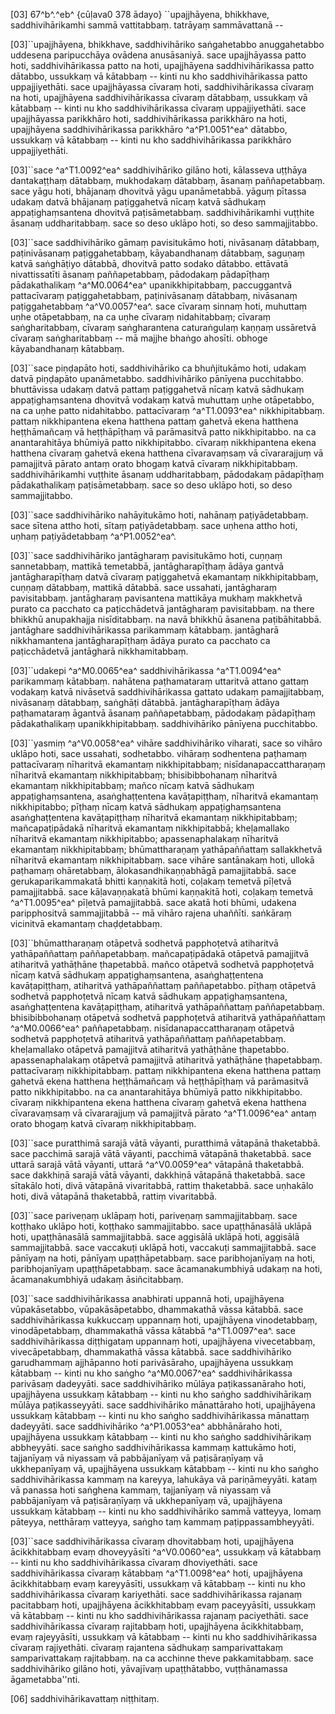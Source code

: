 [03] 67^b^.^eb^ {cūḷava0 378 ādayo} ``upajjhāyena, bhikkhave, saddhivihārikamhi sammā vattitabbaṃ. tatrāyaṃ sammāvattanā --

[03]``upajjhāyena, bhikkhave, saddhivihāriko saṅgahetabbo anuggahetabbo uddesena paripucchāya  ovādena anusāsaniyā. sace upajjhāyassa patto hoti, saddhivihārikassa patto  na hoti, upajjhāyena saddhivihārikassa patto dātabbo, ussukkaṃ vā kātabbaṃ --  kinti nu kho saddhivihārikassa patto uppajjiyethāti. sace upajjhāyassa cīvaraṃ  hoti, saddhivihārikassa cīvaraṃ na hoti, upajjhāyena saddhivihārikassa cīvaraṃ  dātabbaṃ, ussukkaṃ vā kātabbaṃ -- kinti nu kho saddhivihārikassa cīvaraṃ uppajjiyethāti.  sace upajjhāyassa parikkhāro hoti, saddhivihārikassa parikkhāro na hoti, upajjhāyena  saddhivihārikassa parikkhāro ^a^P1.0051^ea^ dātabbo, ussukkaṃ vā kātabbaṃ --  kinti nu kho saddhivihārikassa parikkhāro uppajjiyethāti.

[03]``sace ^a^T1.0092^ea^ saddhivihāriko gilāno hoti, kālasseva uṭṭhāya dantakaṭṭhaṃ dātabbaṃ, mukhodakaṃ  dātabbaṃ, āsanaṃ paññapetabbaṃ. sace yāgu hoti, bhājanaṃ dhovitvā yāgu upanāmetabbā.  yāguṃ pītassa udakaṃ datvā bhājanaṃ paṭiggahetvā nīcaṃ katvā sādhukaṃ appaṭighaṃsantena  dhovitvā paṭisāmetabbaṃ. saddhivihārikamhi vuṭṭhite āsanaṃ uddharitabbaṃ. sace so  deso uklāpo hoti, so deso sammajjitabbo.

[03]``sace saddhivihāriko gāmaṃ pavisitukāmo hoti, nivāsanaṃ dātabbaṃ, paṭinivāsanaṃ  paṭiggahetabbaṃ, kāyabandhanaṃ dātabbaṃ, saguṇaṃ katvā saṅghāṭiyo dātabbā, dhovitvā  patto sodako dātabbo. ettāvatā nivattissatīti āsanaṃ paññapetabbaṃ, pādodakaṃ  pādapīṭhaṃ pādakathalikaṃ ^a^M0.0064^ea^ upanikkhipitabbaṃ, paccuggantvā pattacīvaraṃ  paṭiggahetabbaṃ, paṭinivāsanaṃ dātabbaṃ, nivāsanaṃ paṭiggahetabbaṃ ^a^V0.0057^ea^. sace cīvaraṃ  sinnaṃ hoti, muhuttaṃ uṇhe otāpetabbaṃ, na ca uṇhe cīvaraṃ nidahitabbaṃ; cīvaraṃ  saṅgharitabbaṃ, cīvaraṃ saṅgharantena caturaṅgulaṃ kaṇṇaṃ ussāretvā cīvaraṃ saṅgharitabbaṃ --  mā majjhe bhaṅgo ahosīti. obhoge kāyabandhanaṃ kātabbaṃ.

[03]``sace piṇḍapāto hoti, saddhivihāriko ca bhuñjitukāmo hoti, udakaṃ datvā  piṇḍapāto upanāmetabbo. saddhivihāriko pānīyena pucchitabbo. bhuttāvissa  udakaṃ datvā pattaṃ paṭiggahetvā nīcaṃ katvā sādhukaṃ appaṭighaṃsantena dhovitvā vodakaṃ  katvā muhuttaṃ uṇhe otāpetabbo, na ca uṇhe patto nidahitabbo. pattacīvaraṃ   ^a^T1.0093^ea^ nikkhipitabbaṃ. pattaṃ nikkhipantena ekena hatthena pattaṃ gahetvā ekena hatthena heṭṭhāmañcaṃ vā   heṭṭhāpīṭhaṃ vā parāmasitvā patto nikkhipitabbo. na ca anantarahitāya bhūmiyā patto nikkhipitabbo.  cīvaraṃ nikkhipantena ekena hatthena cīvaraṃ gahetvā ekena hatthena cīvaravaṃsaṃ vā  cīvararajjuṃ vā pamajjitvā pārato antaṃ orato bhogaṃ katvā cīvaraṃ nikkhipitabbaṃ.  saddhivihārikamhi vuṭṭhite āsanaṃ uddharitabbaṃ, pādodakaṃ pādapīṭhaṃ pādakathalikaṃ  paṭisāmetabbaṃ. sace so deso uklāpo hoti, so deso sammajjitabbo.

[03]``sace saddhivihāriko nahāyitukāmo hoti, nahānaṃ paṭiyādetabbaṃ. sace sītena  attho hoti, sītaṃ paṭiyādetabbaṃ. sace uṇhena attho hoti, uṇhaṃ paṭiyādetabbaṃ  ^a^P1.0052^ea^.

[03]``sace saddhivihāriko jantāgharaṃ pavisitukāmo hoti, cuṇṇaṃ sannetabbaṃ, mattikā  temetabbā, jantāgharapīṭhaṃ ādāya gantvā jantāgharapīṭhaṃ datvā cīvaraṃ paṭiggahetvā  ekamantaṃ nikkhipitabbaṃ, cuṇṇaṃ dātabbaṃ, mattikā dātabbā. sace ussahati, jantāgharaṃ  pavisitabbaṃ. jantāgharaṃ pavisantena mattikāya mukhaṃ makkhetvā purato ca pacchato ca  paṭicchādetvā jantāgharaṃ pavisitabbaṃ. na there bhikkhū anupakhajja nisīditabbaṃ.  na navā bhikkhū āsanena paṭibāhitabbā. jantāghare saddhivihārikassa parikammaṃ  kātabbaṃ. jantāgharā nikkhamantena jantāgharapīṭhaṃ ādāya purato ca pacchato ca paṭicchādetvā  jantāgharā nikkhamitabbaṃ.

[03]``udakepi ^a^M0.0065^ea^ saddhivihārikassa ^a^T1.0094^ea^ parikammaṃ kātabbaṃ. nahātena paṭhamataraṃ uttaritvā  attano gattaṃ vodakaṃ katvā nivāsetvā saddhivihārikassa gattato udakaṃ pamajjitabbaṃ,  nivāsanaṃ dātabbaṃ, saṅghāṭi dātabbā. jantāgharapīṭhaṃ ādāya paṭhamataraṃ āgantvā āsanaṃ  paññapetabbaṃ, pādodakaṃ pādapīṭhaṃ pādakathalikaṃ upanikkhipitabbaṃ. saddhivihāriko  pānīyena pucchitabbo.

[03]``yasmiṃ ^a^V0.0058^ea^ vihāre saddhivihāriko viharati, sace so vihāro uklāpo hoti, sace  ussahati, sodhetabbo. vihāraṃ sodhentena paṭhamaṃ pattacīvaraṃ nīharitvā ekamantaṃ  nikkhipitabbaṃ; nisīdanapaccattharaṇaṃ nīharitvā ekamantaṃ nikkhipitabbaṃ; bhisibibbohanaṃ  nīharitvā ekamantaṃ nikkhipitabbaṃ; mañco nīcaṃ katvā sādhukaṃ appaṭighaṃsantena,  asaṅghaṭṭentena kavāṭapiṭṭhaṃ, nīharitvā ekamantaṃ nikkhipitabbo; pīṭhaṃ nīcaṃ  katvā sādhukaṃ appaṭighaṃsantena asaṅghaṭṭentena kavāṭapiṭṭhaṃ nīharitvā ekamantaṃ nikkhipitabbaṃ;  mañcapaṭipādakā nīharitvā ekamantaṃ nikkhipitabbā; kheḷamallako nīharitvā ekamantaṃ  nikkhipitabbo; apassenaphalakaṃ nīharitvā ekamantaṃ nikkhipitabbaṃ; bhūmattharaṇaṃ  yathāpaññattaṃ sallakkhetvā nīharitvā ekamantaṃ nikkhipitabbaṃ. sace vihāre santānakaṃ  hoti, ullokā paṭhamaṃ ohāretabbaṃ, ālokasandhikaṇṇabhāgā pamajjitabbā. sace  gerukaparikammakatā bhitti kaṇṇakitā hoti, coḷakaṃ temetvā pīḷetvā pamajjitabbā.  sace kāḷavaṇṇakatā bhūmi kaṇṇakitā hoti, coḷakaṃ temetvā ^a^T1.0095^ea^ pīḷetvā pamajjitabbā.  sace akatā hoti bhūmi, udakena paripphositvā sammajjitabbā -- mā vihāro rajena  uhaññīti. saṅkāraṃ vicinitvā ekamantaṃ chaḍḍetabbaṃ.

[03]``bhūmattharaṇaṃ otāpetvā sodhetvā papphoṭetvā atiharitvā yathāpaññattaṃ paññapetabbaṃ.  mañcapaṭipādakā otāpetvā pamajjitvā atiharitvā yathāṭhāne ṭhapetabbā. mañco  otāpetvā sodhetvā papphoṭetvā nīcaṃ katvā sādhukaṃ appaṭighaṃsantena, asaṅghaṭṭentena  kavāṭapiṭṭhaṃ, atiharitvā yathāpaññattaṃ paññapetabbo. pīṭhaṃ otāpetvā sodhetvā  papphoṭetvā nīcaṃ katvā sādhukaṃ appaṭighaṃsantena, asaṅghaṭṭentena kavāṭapiṭṭhaṃ,  atiharitvā yathāpaññattaṃ paññapetabbaṃ. bhisibibbohanaṃ otāpetvā sodhetvā papphoṭetvā  atiharitvā yathāpaññattaṃ ^a^M0.0066^ea^ paññapetabbaṃ. nisīdanapaccattharaṇaṃ otāpetvā  sodhetvā papphoṭetvā atiharitvā yathāpaññattaṃ paññapetabbaṃ. kheḷamallako otāpetvā  pamajjitvā atiharitvā yathāṭhāne ṭhapetabbo. apassenaphalakaṃ otāpetvā pamajjitvā  atiharitvā yathāṭhāne ṭhapetabbaṃ. pattacīvaraṃ nikkhipitabbaṃ. pattaṃ nikkhipantena  ekena hatthena pattaṃ gahetvā ekena hatthena heṭṭhāmañcaṃ vā heṭṭhāpīṭhaṃ vā parāmasitvā  patto nikkhipitabbo. na ca anantarahitāya bhūmiyā patto nikkhipitabbo. cīvaraṃ  nikkhipantena ekena hatthena cīvaraṃ gahetvā ekena hatthena cīvaravaṃsaṃ vā cīvararajjuṃ  vā pamajjitvā pārato ^a^T1.0096^ea^ antaṃ orato bhogaṃ katvā cīvaraṃ nikkhipitabbaṃ.

[03]``sace puratthimā sarajā vātā vāyanti, puratthimā vātapānā thaketabbā. sace  pacchimā sarajā vātā vāyanti, pacchimā vātapānā thaketabbā. sace uttarā sarajā  vātā vāyanti, uttarā ^a^V0.0059^ea^ vātapānā thaketabbā. sace dakkhiṇā sarajā vātā vāyanti,  dakkhiṇā vātapānā thaketabbā. sace sītakālo hoti, divā vātapānā vivaritabbā,  rattiṃ thaketabbā. sace uṇhakālo hoti, divā vātapānā thaketabbā, rattiṃ  vivaritabbā.

[03]``sace pariveṇaṃ uklāpaṃ hoti, pariveṇaṃ sammajjitabbaṃ. sace koṭṭhako uklāpo  hoti, koṭṭhako sammajjitabbo. sace upaṭṭhānasālā uklāpā hoti, upaṭṭhānasālā  sammajjitabbā. sace aggisālā uklāpā hoti, aggisālā sammajjitabbā. sace  vaccakuṭi uklāpā hoti, vaccakuṭi sammajjitabbā. sace pānīyaṃ na hoti, pānīyaṃ  upaṭṭhāpetabbaṃ. sace paribhojanīyaṃ na hoti, paribhojanīyaṃ upaṭṭhāpetabbaṃ. sace ācamanakumbhiyā  udakaṃ na hoti, ācamanakumbhiyā udakaṃ āsiñcitabbaṃ.

[03]``sace saddhivihārikassa anabhirati uppannā hoti, upajjhāyena vūpakāsetabbo, vūpakāsāpetabbo,  dhammakathā vāssa kātabbā. sace saddhivihārikassa kukkuccaṃ uppannaṃ hoti,  upajjhāyena vinodetabbaṃ, vinodāpetabbaṃ, dhammakathā vāssa kātabbā ^a^T1.0097^ea^. sace saddhivihārikassa  diṭṭhigataṃ uppannaṃ hoti, upajjhāyena vivecetabbaṃ, vivecāpetabbaṃ, dhammakathā vāssa  kātabbā. sace saddhivihāriko garudhammaṃ ajjhāpanno hoti parivāsāraho, upajjhāyena  ussukkaṃ kātabbaṃ -- kinti nu kho saṅgho ^a^M0.0067^ea^ saddhivihārikassa parivāsaṃ  dadeyyāti. sace saddhivihāriko mūlāya paṭikassanāraho hoti, upajjhāyena ussukkaṃ  kātabbaṃ -- kinti nu kho saṅgho saddhivihārikaṃ mūlāya paṭikasseyyāti. sace  saddhivihāriko mānattāraho hoti, upajjhāyena ussukkaṃ kātabbaṃ -- kinti nu  kho saṅgho saddhivihārikassa mānattaṃ dadeyyāti. sace saddhivihāriko ^a^P1.0053^ea^  abbhānāraho hoti, upajjhāyena ussukkaṃ kātabbaṃ -- kinti nu kho saṅgho saddhivihārikaṃ  abbheyyāti. sace saṅgho saddhivihārikassa kammaṃ kattukāmo hoti, tajjanīyaṃ  vā niyassaṃ vā pabbājanīyaṃ vā paṭisāraṇīyaṃ vā ukkhepanīyaṃ vā, upajjhāyena ussukkaṃ  kātabbaṃ -- kinti nu kho saṅgho saddhivihārikassa kammaṃ na kareyya, lahukāya  vā pariṇāmeyyāti. kataṃ vā panassa hoti saṅghena kammaṃ, tajjanīyaṃ vā niyassaṃ  vā pabbājanīyaṃ vā paṭisāraṇīyaṃ vā ukkhepanīyaṃ vā, upajjhāyena ussukkaṃ kātabbaṃ --  kinti nu kho saddhivihāriko sammā vatteyya, lomaṃ pāteyya, netthāraṃ vatteyya,  saṅgho taṃ kammaṃ paṭippassambheyyāti.

[03]``sace saddhivihārikassa cīvaraṃ dhovitabbaṃ hoti, upajjhāyena ācikkhitabbaṃ evaṃ  dhoveyyāsīti ^a^V0.0060^ea^, ussukkaṃ vā kātabbaṃ -- kinti nu kho saddhivihārikassa cīvaraṃ  dhoviyethāti. sace saddhivihārikassa cīvaraṃ kātabbaṃ ^a^T1.0098^ea^ hoti, upajjhāyena ācikkhitabbaṃ  evaṃ kareyyāsīti, ussukkaṃ vā kātabbaṃ -- kinti nu kho saddhivihārikassa  cīvaraṃ kariyethāti. sace saddhivihārikassa rajanaṃ pacitabbaṃ hoti, upajjhāyena  ācikkhitabbaṃ evaṃ paceyyāsīti, ussukkaṃ vā kātabbaṃ -- kinti nu kho saddhivihārikassa  rajanaṃ paciyethāti. sace saddhivihārikassa cīvaraṃ rajitabbaṃ hoti, upajjhāyena ācikkhitabbaṃ,  evaṃ rajeyyāsīti, ussukkaṃ vā kātabbaṃ -- kinti nu kho saddhivihārikassa  cīvaraṃ rajiyethāti. cīvaraṃ rajantena sādhukaṃ samparivattakaṃ samparivattakaṃ rajitabbaṃ.  na ca acchinne theve pakkamitabbaṃ. sace saddhivihāriko gilāno hoti, yāvajīvaṃ  upaṭṭhātabbo, vuṭṭhānamassa āgametabba''nti.

[06] saddhivihārikavattaṃ niṭṭhitaṃ.